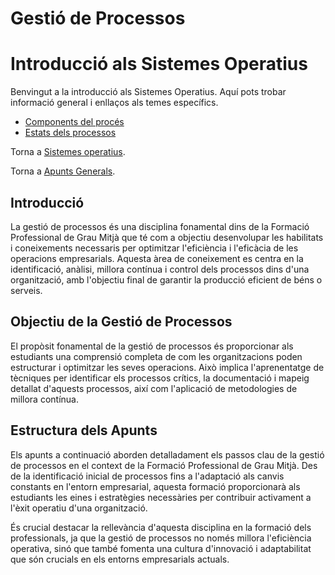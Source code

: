 # Gestió de Processos
# Introducció als Sistemes Operatius

Benvingut a la introducció als Sistemes Operatius. Aquí pots trobar informació general i enllaços als temes específics.

- [Components del procés](02-components-del-proces.md)
- [Estats dels processos](03-estats-processos.md)

Torna a [Sistemes operatius](sistemes_operatius/README.md).

Torna a [Apunts Generals](../README.md).

## Introducció

La gestió de processos és una disciplina fonamental dins de la Formació Professional de Grau Mitjà que té com a objectiu desenvolupar les habilitats i coneixements necessaris per optimitzar l'eficiència i l'eficàcia de les operacions empresarials. Aquesta àrea de coneixement es centra en la identificació, anàlisi, millora contínua i control dels processos dins d'una organització, amb l'objectiu final de garantir la producció eficient de béns o serveis.

## Objectiu de la Gestió de Processos

El propòsit fonamental de la gestió de processos és proporcionar als estudiants una comprensió completa de com les organitzacions poden estructurar i optimitzar les seves operacions. Això implica l'aprenentatge de tècniques per identificar els processos crítics, la documentació i mapeig detallat d'aquests processos, així com l'aplicació de metodologies de millora contínua.

## Estructura dels Apunts

Els apunts a continuació aborden detalladament els passos clau de la gestió de processos en el context de la Formació Professional de Grau Mitjà. Des de la identificació inicial de processos fins a l'adaptació als canvis constants en l'entorn empresarial, aquesta formació proporcionarà als estudiants les eines i estratègies necessàries per contribuir activament a l'èxit operatiu d'una organització.

És crucial destacar la rellevància d'aquesta disciplina en la formació dels professionals, ja que la gestió de processos no només millora l'eficiència operativa, sinó que també fomenta una cultura d'innovació i adaptabilitat que són crucials en els entorns empresarials actuals.
